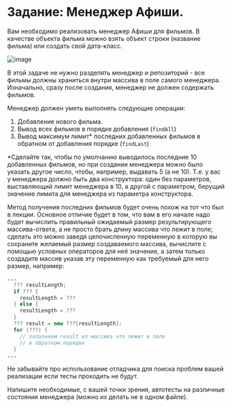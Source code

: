 # Задание: Менеджер Афиши.

Вам необходимо реализовать менеджер Афиши для фильмов. В качестве объекта фильма можно взять объект строки (название фильма) или создать свой дата-класс.

![image](https://user-images.githubusercontent.com/53707586/152697921-e71d853c-aa2e-482b-be61-39e6c2cfb0b1.png)

В этой задаче не нужно разделять менеджер и репозиторий - все фильмы должны храниться внутри массива в поле самого менеджера. Изначально, сразу после создания, менеджер не должен содержать фильмов. 

Менеджер должен уметь выполнять следующие операции:
1. Добавление нового фильма.
2. Вывод всех фильмов в порядке добавления (`findAll`)
3. Вывод максимум лимит* последних добавленных фильмов в обратном от добавления порядке (`findLast`)

*Сделайте так, чтобы по умолчанию выводилось последние 10 добавленных фильмов, но при создании менеджера можно было указать другое число, чтобы, например, выдавать 5 (а не 10). Т.е. у вас у менеджера должно быть два конструктора: один без параметров, выставляющий лимит менеджера в 10, а другой с параметром, берущий значение лимита для менеджера из параметра конструктора.

Метод получения последних фильмов будет очень похож на тот что был в лекции. Основное отличие будет в том, что вам в его начале надо будет вычислить правильный ожидаемый размер результирующего массива-ответа, а не просто брать длину массива что лежит в поле; сделать это можно заведя целочисленную переменную в которую вы сохраните желаемый размер создаваемого массива, вычислите с помощью условных операторов для неё значение, а затем только создадите массив указав эту переменную как требуемый для него размер, например:

```java
...
  ??? resultLength;
  if ??? {
    resultLength = ???
  } else {
    resultLength = ???
  }
  ??? result = new ???[resultLength];
  for (???) {
    // заполняем result из массива что лежит в поле
    // в обратном порядке
  }
...
```

Не забывайте про использование отладчика для поиска проблем вашей реализации если тесты проходить не будут.

Напишите необходимые, с вашей точки зрения, автотесты на различные состояния менеджера (можно их делать не в одном файле).
